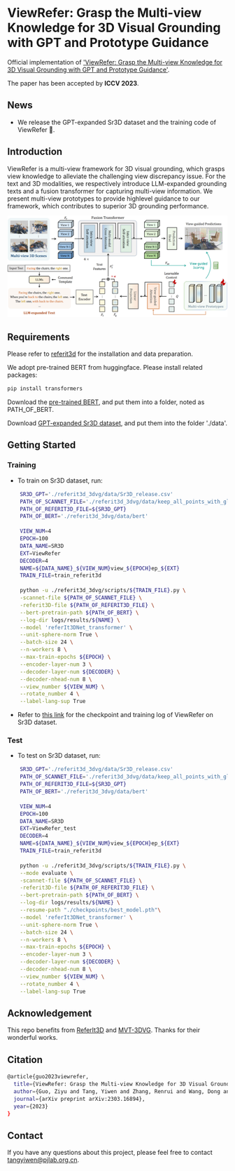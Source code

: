 # ViewRefer: Grasp the Multi-view Knowledge for 3D Visual Grounding with GPT and Prototype Guidance

Official implementation of ['ViewRefer: Grasp the Multi-view Knowledge for 3D Visual Grounding with GPT and Prototype Guidance'](https://arxiv.org/pdf/2303.16894.pdf).

The paper has been accepted by **ICCV 2023**.

## News
* We release the GPT-expanded Sr3D dataset and the training code of ViewRefer 📌.
  
## Introduction
ViewRefer is a multi-view framework for 3D visual grounding, which grasps view knowledge to alleviate the challenging view discrepancy issue. For the text and 3D modalities, we respectively introduce LLM-expanded grounding texts and a fusion transformer for capturing multi-view information. We present multi-view prototypes to provide highlevel guidance to our framework, which contributes to superior 3D grounding performance.

<div align="center">
  <img src="pipeline.png"/>
</div>

## Requirements
Please refer to [referit3d](https://github.com/referit3d/referit3d) for the installation and data preparation.

We adopt pre-trained BERT from huggingface. Please install related packages:
```bash
pip install transformers
```
Download the [pre-trained BERT](https://huggingface.co/bert-base-uncased/tree/main), and put them into a folder, noted as PATH_OF_BERT.

Download [GPT-expanded Sr3D dataset](https://drive.google.com/file/d/1_DiTa4dhRPEy9htJiXnNcE4b9_lMn-nG/view?usp=sharing), and put them into the folder './data'.

## Getting Started
### Training
* To train on Sr3D dataset, run:

```bash
    SR3D_GPT='./referit3d_3dvg/data/Sr3D_release.csv'
    PATH_OF_SCANNET_FILE='./referit3d_3dvg/data/keep_all_points_with_global_scan_alignment.pkl'
    PATH_OF_REFERIT3D_FILE=${SR3D_GPT}
    PATH_OF_BERT='./referit3d_3dvg/data/bert'

    VIEW_NUM=4
    EPOCH=100
    DATA_NAME=SR3D
    EXT=ViewRefer
    DECODER=4
    NAME=${DATA_NAME}_${VIEW_NUM}view_${EPOCH}ep_${EXT}
    TRAIN_FILE=train_referit3d

    python -u ./referit3d_3dvg/scripts/${TRAIN_FILE}.py \
    -scannet-file ${PATH_OF_SCANNET_FILE} \
    -referit3D-file ${PATH_OF_REFERIT3D_FILE} \
    --bert-pretrain-path ${PATH_OF_BERT} \
    --log-dir logs/results/${NAME} \
    --model 'referIt3DNet_transformer' \
    --unit-sphere-norm True \
    --batch-size 24 \
    --n-workers 8 \
    --max-train-epochs ${EPOCH} \
    --encoder-layer-num 3 \
    --decoder-layer-num ${DECODER} \
    --decoder-nhead-num 8 \
    --view_number ${VIEW_NUM} \
    --rotate_number 4 \
    --label-lang-sup True
```

* Refer to [this link](https://drive.google.com/drive/folders/1YqD7OklOl2rdXyG5aubLtEj6Jqth54Jc?usp=sharing) for the checkpoint and training log of ViewRefer on Sr3D dataset.

### Test
* To test on Sr3D dataset, run:

```bash
    SR3D_GPT='./referit3d_3dvg/data/Sr3D_release.csv'
    PATH_OF_SCANNET_FILE='./referit3d_3dvg/data/keep_all_points_with_global_scan_alignment.pkl'
    PATH_OF_REFERIT3D_FILE=${SR3D_GPT}
    PATH_OF_BERT='./referit3d_3dvg/data/bert'

    VIEW_NUM=4
    EPOCH=100
    DATA_NAME=SR3D
    EXT=ViewRefer_test
    DECODER=4
    NAME=${DATA_NAME}_${VIEW_NUM}view_${EPOCH}ep_${EXT}
    TRAIN_FILE=train_referit3d

    python -u ./referit3d_3dvg/scripts/${TRAIN_FILE}.py \
    --mode evaluate \
    -scannet-file ${PATH_OF_SCANNET_FILE} \
    -referit3D-file ${PATH_OF_REFERIT3D_FILE} \
    --bert-pretrain-path ${PATH_OF_BERT} \
    --log-dir logs/results/${NAME} \
    --resume-path "./checkpoints/best_model.pth"\
    --model 'referIt3DNet_transformer' \
    --unit-sphere-norm True \
    --batch-size 24 \
    --n-workers 8 \
    --max-train-epochs ${EPOCH} \
    --encoder-layer-num 3 \
    --decoder-layer-num ${DECODER} \
    --decoder-nhead-num 8 \
    --view_number ${VIEW_NUM} \
    --rotate_number 4 \
    --label-lang-sup True
```

## Acknowledgement
This repo benefits from [ReferIt3D](https://github.com/referit3d/referit3d) and [MVT-3DVG](https://github.com/sega-hsj/MVT-3DVG). Thanks for their wonderful works.

## Citation
```bash
@article{guo2023viewrefer,
  title={ViewRefer: Grasp the Multi-view Knowledge for 3D Visual Grounding with GPT and Prototype Guidance},
  author={Guo, Ziyu and Tang, Yiwen and Zhang, Renrui and Wang, Dong and Wang, Zhigang and Zhao, Bin and Li, Xuelong},
  journal={arXiv preprint arXiv:2303.16894},
  year={2023}
}
```

## Contact
If you have any questions about this project, please feel free to contact tangyiwen@pjlab.org.cn.

